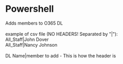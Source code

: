 # Powershell
Adds members to O365 DL <br />
<br />
example of csv file (NO HEADERS! Separated by "|"): <br />
All_Staff|John Dover<br />
All_Staff|Nancy Johnson<br />
<br />
DL Name|member to add - This is how the header is
